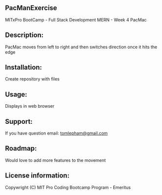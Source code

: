## PacManExercise
MITxPro BootCamp - Full Stack Development MERN - Week 4 PacMac 

## Description: 
PacMac moves from left to right and then switches direction once it hits the edge

## Installation: 
Create repository with files

## Usage: 
Displays in web browser

## Support: 
If you have question email: tomlepham@gmail.com

## Roadmap: 
Would love to add more features to the movement

## License information:
Copywright (C) MIT Pro Coding Bootcamp Program - Emeritus
